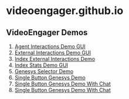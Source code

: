 # videoengager.github.io
## VideoEngager Demos

<div>

1.  [Agent Interactions Demo GUI](https://videoengager.github.io/agent-interactions-demo-gui.html)
2.  [External Interactions Demo GUI](https://videoengager.github.io/external-interactions-demo-gui.html)
3.  [Index External Interactions Demo](https://videoengager.github.io/index-external-interactions-demo.html)
4.  [Index Stats Demo GUI](https://videoengager.github.io/external-interactions-demo-gui.html)
5.  [Genesys Selector Demo](https://videoengager.github.io/genesys-selector-demo.html)
6.  [Single Button Genesys Demo](https://videoengager.github.io/single-button-genesys-demo.html)
7.  [Single Button Genesys Demo With Chat](https://videoengager.github.io/single-button-genesys-demo-with-chat.html)
8.  [Single Button Genesys Demo With Chat](https://videoengager.github.io/pindemo.html)

</div>
